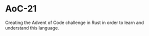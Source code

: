 # AoC-21
Creating the Advent of Code challenge in Rust in order to learn and understand this language.
